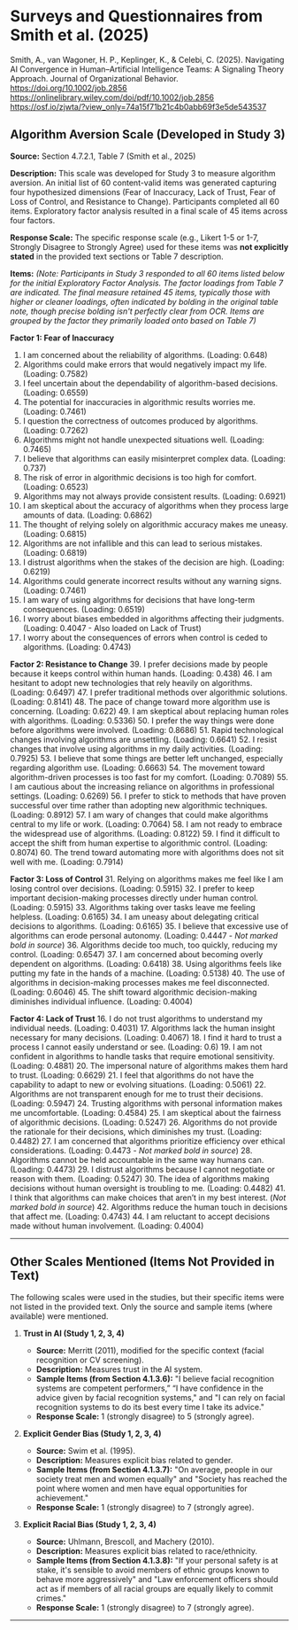 
# Surveys and Questionnaires from Smith et al. (2025)

Smith, A., van Wagoner, H. P., Keplinger, K., & Celebi, C. (2025). Navigating AI Convergence in Human–Artificial Intelligence Teams: A Signaling Theory Approach. Journal of Organizational Behavior. https://doi.org/10.1002/job.2856 https://onlinelibrary.wiley.com/doi/pdf/10.1002/job.2856 
https://osf.io/zjwta/?view_only=74a15f71b21c4b0abb69f3e5de543537


## Algorithm Aversion Scale (Developed in Study 3)

**Source:** Section 4.7.2.1, Table 7 (Smith et al., 2025)

**Description:** This scale was developed for Study 3 to measure algorithm aversion. An initial list of 60 content-valid items was generated capturing four hypothesized dimensions (Fear of Inaccuracy, Lack of Trust, Fear of Loss of Control, and Resistance to Change). Participants completed all 60 items. Exploratory factor analysis resulted in a final scale of 45 items across four factors.

**Response Scale:** The specific response scale (e.g., Likert 1-5 or 1-7, Strongly Disagree to Strongly Agree) used for these items was **not explicitly stated** in the provided text sections or Table 7 description.

**Items:**
*(Note: Participants in Study 3 responded to all 60 items listed below for the initial Exploratory Factor Analysis. The factor loadings from Table 7 are indicated. The final measure retained 45 items, typically those with higher or cleaner loadings, often indicated by bolding in the original table note, though precise bolding isn't perfectly clear from OCR. Items are grouped by the factor they primarily loaded onto based on Table 7)*

**Factor 1: Fear of Inaccuracy**
1.  I am concerned about the reliability of algorithms. (Loading: 0.648)
2.  Algorithms could make errors that would negatively impact my life. (Loading: 0.7582)
3.  I feel uncertain about the dependability of algorithm-based decisions. (Loading: 0.6559)
4.  The potential for inaccuracies in algorithmic results worries me. (Loading: 0.7461)
5.  I question the correctness of outcomes produced by algorithms. (Loading: 0.7262)
6.  Algorithms might not handle unexpected situations well. (Loading: 0.7465)
7.  I believe that algorithms can easily misinterpret complex data. (Loading: 0.737)
8.  The risk of error in algorithmic decisions is too high for comfort. (Loading: 0.6523)
9.  Algorithms may not always provide consistent results. (Loading: 0.6921)
10. I am skeptical about the accuracy of algorithms when they process large amounts of data. (Loading: 0.6862)
11. The thought of relying solely on algorithmic accuracy makes me uneasy. (Loading: 0.6815)
12. Algorithms are not infallible and this can lead to serious mistakes. (Loading: 0.6819)
13. I distrust algorithms when the stakes of the decision are high. (Loading: 0.6219)
14. Algorithms could generate incorrect results without any warning signs. (Loading: 0.7461)
15. I am wary of using algorithms for decisions that have long-term consequences. (Loading: 0.6519)
23. I worry about biases embedded in algorithms affecting their judgments. (Loading: 0.4047 - Also loaded on Lack of Trust)
43. I worry about the consequences of errors when control is ceded to algorithms. (Loading: 0.4743)

**Factor 2: Resistance to Change**
39. I prefer decisions made by people because it keeps control within human hands. (Loading: 0.438)
46. I am hesitant to adopt new technologies that rely heavily on algorithms. (Loading: 0.6497)
47. I prefer traditional methods over algorithmic solutions. (Loading: 0.8141)
48. The pace of change toward more algorithm use is concerning. (Loading: 0.622)
49. I am skeptical about replacing human roles with algorithms. (Loading: 0.5336)
50. I prefer the way things were done before algorithms were involved. (Loading: 0.8686)
51. Rapid technological changes involving algorithms are unsettling. (Loading: 0.6641)
52. I resist changes that involve using algorithms in my daily activities. (Loading: 0.7925)
53. I believe that some things are better left unchanged, especially regarding algorithm use. (Loading: 0.6663)
54. The movement toward algorithm-driven processes is too fast for my comfort. (Loading: 0.7089)
55. I am cautious about the increasing reliance on algorithms in professional settings. (Loading: 0.6269)
56. I prefer to stick to methods that have proven successful over time rather than adopting new algorithmic techniques. (Loading: 0.8912)
57. I am wary of changes that could make algorithms central to my life or work. (Loading: 0.7064)
58. I am not ready to embrace the widespread use of algorithms. (Loading: 0.8122)
59. I find it difficult to accept the shift from human expertise to algorithmic control. (Loading: 0.8074)
60. The trend toward automating more with algorithms does not sit well with me. (Loading: 0.7914)

**Factor 3: Loss of Control**
31. Relying on algorithms makes me feel like I am losing control over decisions. (Loading: 0.5915)
32. I prefer to keep important decision-making processes directly under human control. (Loading: 0.5915)
33. Algorithms taking over tasks leave me feeling helpless. (Loading: 0.6165)
34. I am uneasy about delegating critical decisions to algorithms. (Loading: 0.6165)
35. I believe that excessive use of algorithms can erode personal autonomy. (Loading: 0.4447 - *Not marked bold in source*)
36. Algorithms decide too much, too quickly, reducing my control. (Loading: 0.6547)
37. I am concerned about becoming overly dependent on algorithms. (Loading: 0.6418)
38. Using algorithms feels like putting my fate in the hands of a machine. (Loading: 0.5138)
40. The use of algorithms in decision-making processes makes me feel disconnected. (Loading: 0.6046)
45. The shift toward algorithmic decision-making diminishes individual influence. (Loading: 0.4004)

**Factor 4: Lack of Trust**
16. I do not trust algorithms to understand my individual needs. (Loading: 0.4031)
17. Algorithms lack the human insight necessary for many decisions. (Loading: 0.4067)
18. I find it hard to trust a process I cannot easily understand or see. (Loading: 0.6)
19. I am not confident in algorithms to handle tasks that require emotional sensitivity. (Loading: 0.4881)
20. The impersonal nature of algorithms makes them hard to trust. (Loading: 0.6629)
21. I feel that algorithms do not have the capability to adapt to new or evolving situations. (Loading: 0.5061)
22. Algorithms are not transparent enough for me to trust their decisions. (Loading: 0.5947)
24. Trusting algorithms with personal information makes me uncomfortable. (Loading: 0.4584)
25. I am skeptical about the fairness of algorithmic decisions. (Loading: 0.5247)
26. Algorithms do not provide the rationale for their decisions, which diminishes my trust. (Loading: 0.4482)
27. I am concerned that algorithms prioritize efficiency over ethical considerations. (Loading: 0.4473 - *Not marked bold in source*)
28. Algorithms cannot be held accountable in the same way humans can. (Loading: 0.4473)
29. I distrust algorithms because I cannot negotiate or reason with them. (Loading: 0.5247)
30. The idea of algorithms making decisions without human oversight is troubling to me. (Loading: 0.4482)
41. I think that algorithms can make choices that aren’t in my best interest. (*Not marked bold in source*)
42. Algorithms reduce the human touch in decisions that affect me. (Loading: 0.4743)
44. I am reluctant to accept decisions made without human involvement. (Loading: 0.4004)

---

## Other Scales Mentioned (Items Not Provided in Text)

The following scales were used in the studies, but their specific items were not listed in the provided text. Only the source and sample items (where available) were mentioned.

1.  **Trust in AI (Study 1, 2, 3, 4)**
    *   **Source:** Merritt (2011), modified for the specific context (facial recognition or CV screening).
    *   **Description:** Measures trust in the AI system.
    *   **Sample Items (from Section 4.1.3.6):** "I believe facial recognition systems are competent performers,” “I have confidence in the advice given by facial recognition systems," and "I can rely on facial recognition systems to do its best every time I take its advice."
    *   **Response Scale:** 1 (strongly disagree) to 5 (strongly agree).

2.  **Explicit Gender Bias (Study 1, 2, 3, 4)**
    *   **Source:** Swim et al. (1995).
    *   **Description:** Measures explicit bias related to gender.
    *   **Sample Items (from Section 4.1.3.7):** "On average, people in our society treat men and women equally" and "Society has reached the point where women and men have equal opportunities for achievement."
    *   **Response Scale:** 1 (strongly disagree) to 7 (strongly agree).

3.  **Explicit Racial Bias (Study 1, 2, 3, 4)**
    *   **Source:** Uhlmann, Brescoll, and Machery (2010).
    *   **Description:** Measures explicit bias related to race/ethnicity.
    *   **Sample Items (from Section 4.1.3.8):** "If your personal safety is at stake, it's sensible to avoid members of ethnic groups known to behave more aggressively" and "Law enforcement officers should act as if members of all racial groups are equally likely to commit crimes."
    *   **Response Scale:** 1 (strongly disagree) to 7 (strongly agree).

------


